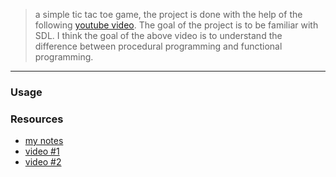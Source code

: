 > a simple tic tac toe game, the project is done with the help of the following [youtube video](https://www.youtube.com/watch?v=gCVMkKgs3uQ). The goal of the project is to be familiar with SDL. I think the goal of the above video is to understand the difference between procedural programming and functional programming.

---

### Usage





### Resources

- [my notes](notes.md)
- [video #1](https://www.youtube.com/watch?v=gCVMkKgs3uQ)
- [video #2](https://www.youtube.com/watch?v=VxLvaHpAK-U)
